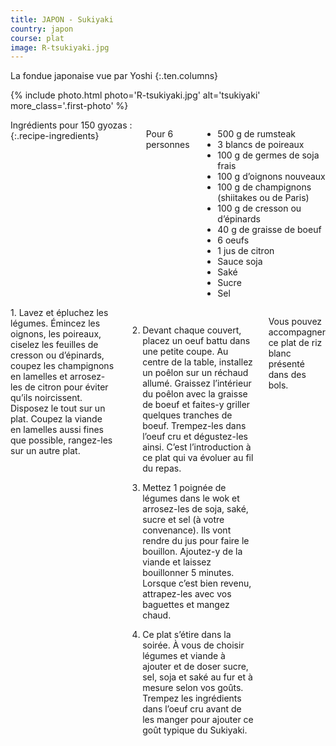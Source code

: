 ```yaml
---
title: JAPON - Sukiyaki
country: japon
course: plat
image: R-tsukiyaki.jpg
---
```


La fondue japonaise vue par Yoshi
{:.ten.columns}

<!--fin extrait-->

{% include photo.html photo='R-tsukiyaki.jpg' alt='tsukiyaki' more_class='.first-photo' %}

<div class="four columns" markdown="1">
Ingrédients pour 150 gyozas :
{:.recipe-ingredients}

Pour 6 personnes
- 500 g de rumsteak
- 3 blancs de poireaux
- 100 g de germes de soja frais
- 100 g d’oignons nouveaux
- 100 g de champignons (shiitakes ou de Paris)
- 100 g de cresson ou d’épinards
- 40 g de graisse de boeuf
- 6 oeufs
- 1 jus de citron
- Sauce soja
- Saké
- Sucre
- Sel
</div>

<div class="ten columns" markdown="1">
1. Lavez et épluchez les légumes. Émincez les oignons, les poireaux, ciselez les feuilles de cresson ou d’épinards, coupez les champignons en lamelles et arrosez-les de citron pour éviter qu’ils noircissent. Disposez le tout sur un plat. Coupez la viande en lamelles aussi fines que possible, rangez-les sur un autre plat.

2. Devant chaque couvert, placez un oeuf battu dans une petite coupe. Au centre de la table, installez un poêlon sur un réchaud allumé. Graissez l’intérieur du poêlon avec la graisse de boeuf et faites-y griller quelques tranches de boeuf. Trempez-les dans l’oeuf cru et dégustez-les ainsi. C’est l’introduction à ce plat qui va évoluer au fil du repas.

3. Mettez 1 poignée de légumes dans le wok et arrosez-les de soja, saké, sucre et sel (à votre convenance). Ils vont rendre du jus pour faire le bouillon. Ajoutez-y de la viande et laissez bouillonner 5 minutes. Lorsque c’est bien revenu, attrapez-les avec vos baguettes et mangez chaud.

4. Ce plat s’étire dans la soirée. À vous de choisir légumes et viande à ajouter et de doser sucre, sel, soja et saké au fur et à mesure selon vos goûts. Trempez les ingrédients dans l’oeuf cru avant de les manger pour ajouter ce goût typique du Sukiyaki.

Vous pouvez accompagner ce plat de riz blanc présenté dans des bols.
</div>

